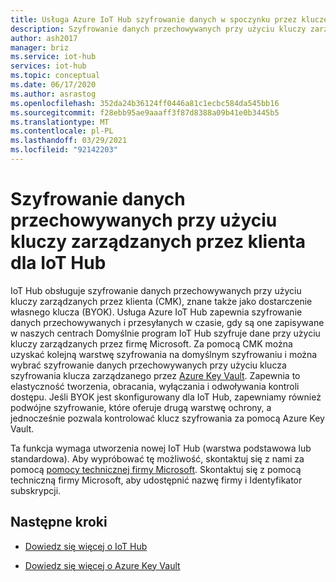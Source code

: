 ```yaml
---
title: Usługa Azure IoT Hub szyfrowanie danych w spoczynku przez klucze zarządzane przez klienta | Microsoft Docs
description: Szyfrowanie danych przechowywanych przy użyciu kluczy zarządzanych przez klienta dla IoT Hub
author: ash2017
manager: briz
ms.service: iot-hub
services: iot-hub
ms.topic: conceptual
ms.date: 06/17/2020
ms.author: asrastog
ms.openlocfilehash: 352da24b36124ff0446a81c1ecbc584da545bb16
ms.sourcegitcommit: f28ebb95ae9aaaff3f87d8388a09b41e0b3445b5
ms.translationtype: MT
ms.contentlocale: pl-PL
ms.lasthandoff: 03/29/2021
ms.locfileid: "92142203"
---
```

# <a name="encryption-of-data-at-rest-with-customer-managed-keys-for-iot-hub"></a>Szyfrowanie danych przechowywanych przy użyciu kluczy zarządzanych przez klienta dla IoT Hub

IoT Hub obsługuje szyfrowanie danych przechowywanych przy użyciu kluczy zarządzanych przez klienta (CMK), znane także jako dostarczenie własnego klucza (BYOK). Usługa Azure IoT Hub zapewnia szyfrowanie danych przechowywanych i przesyłanych w czasie, gdy są one zapisywane w naszych centrach Domyślnie program IoT Hub szyfruje dane przy użyciu kluczy zarządzanych przez firmę Microsoft. Za pomocą CMK można uzyskać kolejną warstwę szyfrowania na domyślnym szyfrowaniu i można wybrać szyfrowanie danych przechowywanych przy użyciu klucza szyfrowania klucza zarządzanego przez [Azure Key Vault](https://azure.microsoft.com/services/key-vault/). Zapewnia to elastyczność tworzenia, obracania, wyłączania i odwoływania kontroli dostępu. Jeśli BYOK jest skonfigurowany dla IoT Hub, zapewniamy również podwójne szyfrowanie, które oferuje drugą warstwę ochrony, a jednocześnie pozwala kontrolować klucz szyfrowania za pomocą Azure Key Vault.

Ta funkcja wymaga utworzenia nowej IoT Hub (warstwa podstawowa lub standardowa). Aby wypróbować tę możliwość, skontaktuj się z nami za pomocą [pomocy technicznej firmy Microsoft](https://azure.microsoft.com/support/create-ticket/). Skontaktuj się z pomocą techniczną firmy Microsoft, aby udostępnić nazwę firmy i Identyfikator subskrypcji.


## <a name="next-steps"></a>Następne kroki

* [Dowiedz się więcej o IoT Hub](./about-iot-hub.md)

* [Dowiedz się więcej o Azure Key Vault](../key-vault/general/overview.md)